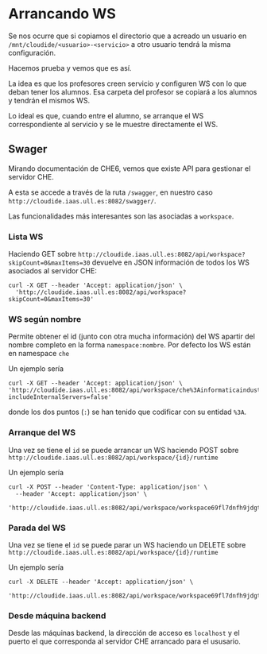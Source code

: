 # Arrancando WS

Se nos ocurre que si copiamos el directorio que a acreado un usuario en
`/mnt/cloudide/<usuario>-<servicio>` a otro usuario
tendrá la misma configuración.

Hacemos prueba y vemos que es así.

La idea es que los profesores creen servicio y configuren WS
con lo que deban tener los alumnos.
Esa carpeta del profesor se copiará a los alumnos y tendrán
el mismos WS.

Lo ideal es que, cuando entre el alumno, se arranque el WS
correspondiente al servicio y se le muestre directamente el WS.

## Swager

Mirando documentación de CHE6, vemos que existe API para gestionar
el servidor CHE.

A esta se accede a través de la ruta `/swagger`,
en nuestro caso `http://cloudide.iaas.ull.es:8082/swagger/`.

Las funcionalidades más interesantes son las asociadas a `workspace`.

### Lista WS

Haciendo GET sobre
`http://cloudide.iaas.ull.es:8082/api/workspace?skipCount=0&maxItems=30`
devuelve en JSON información de todos los WS asociados al servidor CHE:

```
curl -X GET --header 'Accept: application/json' \
  'http://cloudide.iaas.ull.es:8082/api/workspace?skipCount=0&maxItems=30'
```

### WS según nombre

Permite obtener el id (junto con otra mucha información)
del WS apartir del nombre completo en la forma
`namespace:nombre`.
Por defecto los WS están en namespace `che`

Un ejemplo sería

```
curl -X GET --header 'Accept: application/json' \
'http://cloudide.iaas.ull.es:8082/api/workspace/che%3Ainformaticaindustrial?includeInternalServers=false'
```

donde los dos puntos (`:`) se han tenido que codificar
con su entidad `%3A`.


### Arranque del WS

Una vez se tiene el `id` se puede arrancar un WS
haciendo POST sobre
`http://cloudide.iaas.ull.es:8082/api/workspace/{id}/runtime`

Un ejemplo sería

```
curl -X POST --header 'Content-Type: application/json' \
  --header 'Accept: application/json' \
  'http://cloudide.iaas.ull.es:8082/api/workspace/workspace69fl7dnfh9jdgt3r/runtime'
```

### Parada del WS

Una vez se tiene el `id` se puede parar un WS
haciendo un DELETE sobre
`http://cloudide.iaas.ull.es:8082/api/workspace/{id}/runtime`

Un ejemplo sería

```
curl -X DELETE --header 'Accept: application/json' \
  'http://cloudide.iaas.ull.es:8082/api/workspace/workspace69fl7dnfh9jdgt3r/runtime'
```

### Desde máquina backend

Desde las máquinas backend, la dirección de acceso es `localhost` y
el puerto el que corresponda al servidor CHE arrancado para el ususario.
